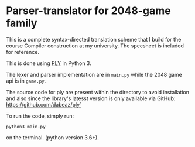 # Parser-translator for 2048-game family

This is a complete syntax-directed translation scheme that I build for the course Compiler construction at my university.
The specsheet is included for reference.

This is done using [PLY](https://www.dabeaz.com/ply/) in Python 3.

The lexer and parser implementation are in `main.py` while the 2048 game api is in `game.py`.

The source code for ply are present within the directory to avoid installation and also since the library's latesst version
is only available via GitHub: https://github.com/dabeaz/ply`

To run the code, simply run:

```Python3
python3 main.py
```

on the terminal. (python version 3.6+).
